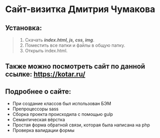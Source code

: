 # Сайт-визитка Дмитрия Чумакова
## Установка:
> 1. Скачать ___index.html, js, css, img___.
> 2. Поместить все папки и файлы в общую папку.
> 3. Открыть index.html.
## Также можно посмотреть сайт по данной ссылке: https://kotar.ru/
## Подробнее о сайте:
- При создание классов был использован БЭМ
- Препроцессоры sass
- Сборка проекта происходила с помощью gulp
- Семантическая вёрстка
- Простая форма обратной связи, которая была написана на php
- Проверка валидации формы
